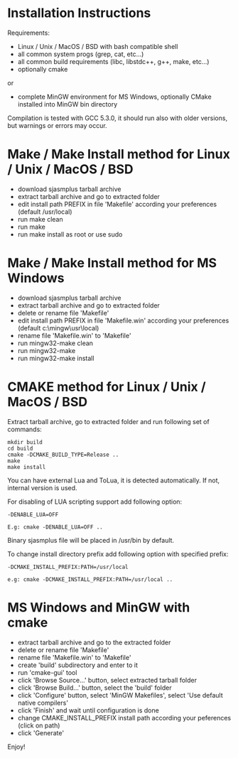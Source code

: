 Installation Instructions
=========================

Requirements:
- Linux / Unix / MacOS / BSD with bash compatible shell 
- all common system progs (grep, cat, etc...)
- all common build requirements (libc, libstdc++, g++, make, etc...)
- optionally cmake

or

- complete MinGW environment for MS Windows, optionally CMake installed into MinGW bin directory

Compilation is tested with GCC 5.3.0, it should run also with older versions, but warnings or errors may occur.

Make / Make Install method for Linux / Unix / MacOS / BSD
=========================================================

- download sjasmplus tarball archive
- extract tarball archive and go to extracted folder
- edit install path PREFIX in file 'Makefile' according your preferences (default /usr/local)
- run make clean
- run make
- run make install as root or use sudo

Make / Make Install method for MS Windows
=========================================

- download sjasmplus tarball archive
- extract tarball archive and go to extracted folder
- delete or rename file 'Makefile'
- edit install path PREFIX in file 'Makefile.win' according your preferences (default c:\mingw\usr\local)
- rename file 'Makefile.win' to 'Makefile'
- run mingw32-make clean
- run mingw32-make
- run mingw32-make install


CMAKE method for Linux / Unix / MacOS / BSD
===========================================

Extract tarball archive, go to extracted folder and run following set of commands:

	mkdir build 
	cd build
	cmake -DCMAKE_BUILD_TYPE=Release ..
	make
	make install

You can have external Lua and ToLua, it is detected automatically. If not, internal version is used.

For disabling of LUA scripting support add following option:

	-DENABLE_LUA=OFF 

	E.g: cmake -DENABLE_LUA=OFF ..

Binary sjasmplus file will be placed in /usr/bin by default.

To change install directory prefix add following option with specified prefix:

	-DCMAKE_INSTALL_PREFIX:PATH=/usr/local

	e.g: cmake -DCMAKE_INSTALL_PREFIX:PATH=/usr/local ..


MS Windows and MinGW with cmake
===============================

- extract tarball archive and go to the extracted folder
- delete or rename file 'Makefile'
- rename file 'Makefile.win' to 'Makefile'
- create 'build' subdirectory and enter to it
- run 'cmake-gui' tool
- click 'Browse Source...' button, select extracted tarball folder
- click 'Browse Build...' button, select the 'build' folder
- click 'Configure' button, select 'MinGW Makefiles', select 'Use default native compilers'
- click 'Finish' and wait until configuration is done
- change CMAKE_INSTALL_PREFIX install path according your peferences (click on path)
- click 'Generate'

Enjoy!
